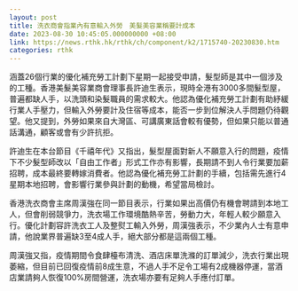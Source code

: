 ```yaml
---
layout: post
title: 洗衣商會指業內有意輸入外勞　美髮美容業稱要計成本
date: 2023-08-30 10:45:05.000000000 +08:00
link: https://news.rthk.hk/rthk/ch/component/k2/1715740-20230830.htm
categories: rthk
---
```


涵蓋26個行業的優化補充勞工計劃下星期一起接受申請，髮型師是其中一個涉及的工種。香港美髮美容業商會理事長許迪生表示，現時全港有3000多間髮型屋，普遍都缺人手，以洗頭和染髮職員的需求較大。他認為優化補充勞工計劃有助紓緩行業人手壓力，但輸入外勞要計及住宿等成本，能否一步到位解決人手問題仍待觀望。他又提到，外勞如果來自大灣區、可講廣東話會較有優勢，但如果只能以普通話溝通，顧客或會有少許抗拒。

許迪生在本台節目《千禧年代》又指出，髮型屋面對新人不願意入行的問題，疫情下不少髮型師改以「自由工作者」形式工作亦有影響，長期請不到人令行業要加薪招聘，成本最終要轉嫁消費者。他認為優化補充勞工計劃的手續，包括需先進行4星期本地招聘，會影響行業參與計劃的動機，希望當局檢討。

香港洗衣商會主席周漢強在同一節目表示，行業如果出高價仍有機會聘請到本地工人，但會削弱競爭力，洗衣場工作環境酷熱辛苦，勞動力大，年輕人較少願意入行。優化計劃容許洗衣工人及整熨工輸入外勞，周漢強表示，不少業內人士有意申請，他說業界普遍缺3至4成人手，絕大部分都是這兩個工種。

周漢強又指，疫情期間令食肆檯布清洗、酒店床單洗滌的訂單減少，洗衣行業出現萎縮，但目前已回復疫情前8成生意，不過人手不足令工場有2成機器停運，當酒店業請夠人恢復100%房間營運，洗衣場亦要有足夠人手應付訂單。

